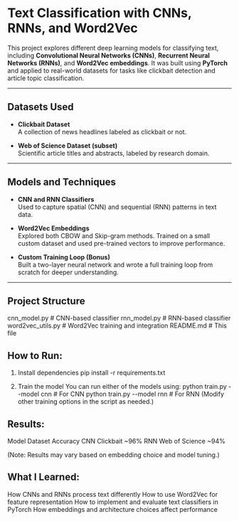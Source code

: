 # Text Classification with CNNs, RNNs, and Word2Vec

This project explores different deep learning models for classifying text, including **Convolutional Neural Networks (CNNs)**, **Recurrent Neural Networks (RNNs)**, and **Word2Vec embeddings**. It was built using **PyTorch** and applied to real-world datasets for tasks like clickbait detection and article topic classification.

---

## Datasets Used

- **Clickbait Dataset**  
  A collection of news headlines labeled as clickbait or not.

- **Web of Science Dataset (subset)**  
  Scientific article titles and abstracts, labeled by research domain.

---

## Models and Techniques

- **CNN and RNN Classifiers**  
  Used to capture spatial (CNN) and sequential (RNN) patterns in text data.

- **Word2Vec Embeddings**  
  Explored both CBOW and Skip-gram methods. Trained on a small custom dataset and used pre-trained vectors to improve performance.

- **Custom Training Loop (Bonus)**  
  Built a two-layer neural network and wrote a full training loop from scratch for deeper understanding.

---

## Project Structure
cnn_model.py # CNN-based classifier
rnn_model.py # RNN-based classifier
word2vec_utils.py # Word2Vec training and integration
README.md # This file

## How to Run:
1. Install dependencies
pip install -r requirements.txt

2. Train the model
You can run either of the models using:
python train.py --model cnn   # For CNN
python train.py --model rnn   # For RNN
(Modify other training options in the script as needed.)

## Results:
Model	Dataset	Accuracy
CNN	Clickbait	~96%
RNN	Web of Science	~94%

(Note: Results may vary based on embedding choice and model tuning.)

## What I Learned:
How CNNs and RNNs process text differently
How to use Word2Vec for feature representation
How to implement and evaluate text classifiers in PyTorch
How embeddings and architecture choices affect performance
